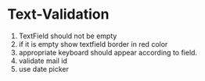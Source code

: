 
# Text-Validation
1. TextField should not be empty
2. if it is empty show textfield border in red color
3. appropriate keyboard should appear according to field.
4. validate mail id
5. use date picker
